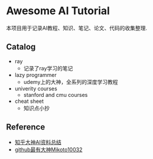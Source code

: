 # Awesome AI Tutorial

本项目用于记录AI教程、知识、笔记、论文、代码的收集整理.

## Catalog

- ray  
  - 记录了ray学习的笔记  
- lazy programmer  
  - udemy上的大神，全系列的深度学习教程  
- univerity courses    
  - stanford and cmu courses  
- cheat sheet  
  - 知识点小抄
  
## Reference

- [知乎大神AI资料总结](https://zhuanlan.zhihu.com/p/26876504)
- [github最有大神Mikoto10032](https://github.com/Mikoto10032)
